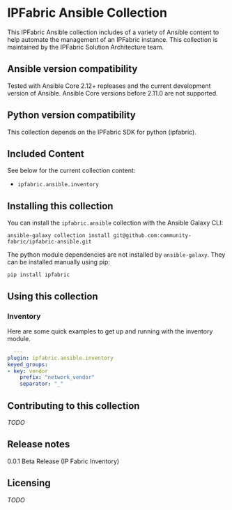# IPFabric Ansible Collection
This IPFabric Ansible collection includes of a variety of Ansible content to help automate the management of an IPFabric instance. This collection is maintained by the IPFabric Solution Architecture team.

## Ansible version compatibility
Tested with Ansible Core 2.12+ repleases and the current development version of Ansible. Ansible Core versions before 2.11.0 are not supported. 

## Python version compatibility
This collection depends on the IPFabric SDK for python (ipfabric).

## Included Content
See below for the current collection content:
- `ipfabric.ansible.inventory`

## Installing this collection
You can install the `ipfabric.ansible` collection with the Ansible Galaxy CLI:

```
ansible-galaxy collection install git@github.com:community-fabric/ipfabric-ansible.git
```

The python module dependencies are not installed by `ansible-galaxy`. They can be installed manually using pip:

```
pip install ipfabric
```

## Using this collection

### Inventory
Here are some quick examples to get up and running with the inventory module.

```yaml
  ---
plugin: ipfabric.ansible.inventory
keyed_groups:
- key: vendor
    prefix: "network_vendor"
    separator: "_"
```

## Contributing to this collection
*TODO*

## Release notes
0.0.1 Beta Release (IP Fabric Inventory)

## Licensing
*TODO*
